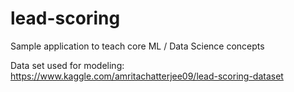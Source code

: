 # lead-scoring
Sample application to teach core ML / Data Science concepts

Data set used for modeling: https://www.kaggle.com/amritachatterjee09/lead-scoring-dataset
